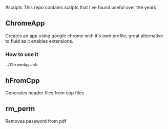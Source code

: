 #scripts
This repo contains scripts that I've found useful over the years

## ChromeApp

Creates an app using google chrome with it's own profile, great alternative to fluid as it enables extensions.
### How to use it
`./ChromeApp.sh`

## hFromCpp

Generates header files from cpp files

## rm_perm

Removes password from pdf



